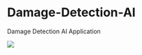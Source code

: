# Damage-Detection-AI
Damage Detection AI Application

<img src="https://www.linkedin.com/in/myrondza10/overlay/experience/1458328003/multiple-media-viewer/?treasuryMediaId=1635464694296">

